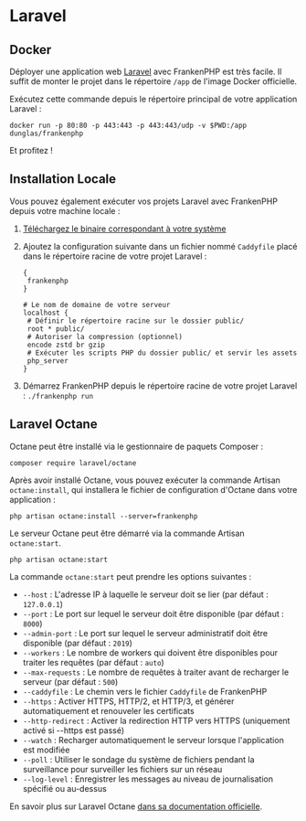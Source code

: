 # Laravel

## Docker

Déployer une application web [Laravel](https://laravel.com) avec FrankenPHP est très facile.
Il suffit de monter le projet dans le répertoire `/app` de l'image Docker officielle.

Exécutez cette commande depuis le répertoire principal de votre application Laravel :

```console
docker run -p 80:80 -p 443:443 -p 443:443/udp -v $PWD:/app dunglas/frankenphp
```

Et profitez !

## Installation Locale

Vous pouvez également exécuter vos projets Laravel avec FrankenPHP depuis votre machine locale :

1. [Téléchargez le binaire correspondant à votre système](https://github.com/dunglas/frankenphp/releases)
2. Ajoutez la configuration suivante dans un fichier nommé `Caddyfile` placé dans le répertoire racine de votre projet Laravel :

 	```caddyfile
    {
     frankenphp
    }

    # Le nom de domaine de votre serveur
    localhost {
     # Définir le répertoire racine sur le dossier public/
     root * public/
     # Autoriser la compression (optionnel)
     encode zstd br gzip
     # Exécuter les scripts PHP du dossier public/ et servir les assets
     php_server
    }
    ```

3. Démarrez FrankenPHP depuis le répertoire racine de votre projet Laravel : `./frankenphp run`

## Laravel Octane

Octane peut être installé via le gestionnaire de paquets Composer :

```console
composer require laravel/octane
```

Après avoir installé Octane, vous pouvez exécuter la commande Artisan `octane:install`, qui installera le fichier de configuration d'Octane dans votre application :

```console
php artisan octane:install --server=frankenphp
```

Le serveur Octane peut être démarré via la commande Artisan `octane:start`.

```console
php artisan octane:start
```

La commande `octane:start` peut prendre les options suivantes :

* `--host` : L'adresse IP à laquelle le serveur doit se lier (par défaut : `127.0.0.1`)
* `--port` : Le port sur lequel le serveur doit être disponible (par défaut : `8000`)
* `--admin-port` : Le port sur lequel le serveur administratif doit être disponible (par défaut : `2019`)
* `--workers` : Le nombre de workers qui doivent être disponibles pour traiter les requêtes (par défaut : `auto`)
* `--max-requests` : Le nombre de requêtes à traiter avant de recharger le serveur (par défaut : `500`)
* `--caddyfile` : Le chemin vers le fichier `Caddyfile` de FrankenPHP
* `--https` : Activer HTTPS, HTTP/2, et HTTP/3, et générer automatiquement et renouveler les certificats
* `--http-redirect` : Activer la redirection HTTP vers HTTPS (uniquement activé si --https est passé)
* `--watch` : Recharger automatiquement le serveur lorsque l'application est modifiée
* `--poll` : Utiliser le sondage du système de fichiers pendant la surveillance pour surveiller les fichiers sur un réseau
* `--log-level` : Enregistrer les messages au niveau de journalisation spécifié ou au-dessus

En savoir plus sur Laravel Octane [dans sa documentation officielle](https://laravel.com/docs/octane).
